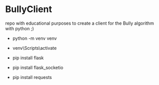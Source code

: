 # BullyClient
repo with educational purposes to create a client for the Bully algorithm with python ;)


- python -m venv venv

- venv\Scripts\activate

- pip install flask

- pip install flask_socketio

- pip install requests
